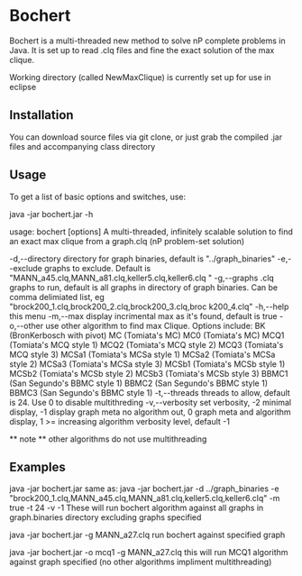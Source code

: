 # Bochert

Bochert is a multi-threaded new method to solve nP complete problems in Java. It is set up to read .clq files and fine the exact solution of the max clique.

Working directory (called NewMaxClique) is currently set up for use in eclipse

Installation
----
You can download source files via git clone, or just grab the compiled .jar files and accompanying class directory

Usage
----
To get a list of basic options and switches, use:

java -jar bochert.jar -h

usage: bochert [options]
A multi-threaded, infinitely scalable solution to find an exact max clique
               from a graph.clq (nP problem-set solution)

 -d,--directory <arg>   directory for graph binaries, default is
                        "../graph_binaries"
 -e,--exclude <arg>     graphs to exclude. Default is
                        "MANN_a45.clq,MANN_a81.clq,keller5.clq,keller6.clq
                        "
 -g,--graphs <arg>      .clq graphs to run, default is all graphs in
                        directory of graph binaries. Can be comma
                        delimiated list, eg
                        "brock200_1.clq,brock200_2.clq,brock200_3.clq,broc
                        k200_4.clq"
 -h,--help              this menu
 -m,--max <arg>         display incrimental max as it's found, default is
                        true
 -o,--other <arg>       use other algorithm to find max Clique. Options
                        include:
                        BK (BronKerbosch with pivot)
                        MC (Tomiata's MC)
                        MC0 (Tomiata's MC)
                        MCQ1 (Tomiata's MCQ style 1)
                        MCQ2 (Tomiata's MCQ style 2)
                        MCQ3 (Tomiata's MCQ style 3)
                        MCSa1 (Tomiata's MCSa style 1)
                        MCSa2 (Tomiata's MCSa style 2)
                        MCSa3 (Tomiata's MCSa style 3)
                        MCSb1 (Tomiata's MCSb style 1)
                        MCSb2 (Tomiata's MCSb style 2)
                        MCSb3 (Tomiata's MCSb style 3)
                        BBMC1 (San Segundo's BBMC style 1)
                        BBMC2 (San Segundo's BBMC style 1)
                        BBMC3 (San Segundo's BBMC style 1)
 -t,--threads <arg>     threads to allow, default is 24. Use 0 to disable
                        multithreding
 -v,--verbosity <arg>   set verbosity, -2 minimal display, -1 display
                        graph meta no algorithm out, 0 graph meta and
                        algorithm display, 1 >= increasing algorithm
                        verbosity level, default -1

** note ** other algorithms do not use multithreading

Examples
----
java -jar bochert.jar
  same as:
java -jar bochert.jar -d ../graph_binaries -e "brock200_1.clq,MANN_a45.clq,MANN_a81.clq,keller5.clq,keller6.clq" -m true -t 24 -v -1
  These will run bochert algorithm against all graphs in graph.binaries directory excluding graphs specified

java -jar bochert.jar -g MANN_a27.clq
  run bochert against specified graph

java -jar bochert.jar -o mcq1 -g MANN_a27.clq
  this will run MCQ1 algorithm against graph specified (no other algorithms impliment multithreading)  
